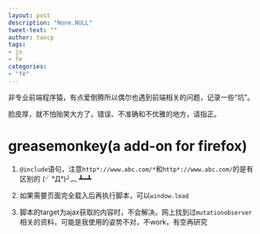```yaml
---
layout: post
description: "None.NULL"
tweet-text: ""
author: taocp
tags:
- js
- fe
categories:
- "fe"
---
```


非专业前端程序猿，有点爱倒腾所以偶尔也遇到前端相关的问题，记录一些“坑”。

脸皮厚，就不怕贻笑大方了，错误、不准确和不优雅的地方，请指正。

greasemonkey(a add-on for firefox)
===

1. `@include`语句，注意`http*://www.abc.com/*`和`http*://www.abc.com/`的是有区别的 (╯°Д°)╯︵ ┻━┻

1. 如果需要页面完全载入后再执行脚本，可以`window.load`

1. 脚本的target为ajax获取的内容时，不会解决。网上找到过`mutationobserver`相关的资料，可能是我使用的姿势不对，不work，有空再研究


